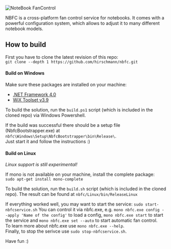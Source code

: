 ![NoteBook FanControl](https://github.com/hirschmann/nbfc/wiki/images/banner.png)

NBFC is a cross-platform fan control service for notebooks.
It comes with a powerful configuration system, which allows to adjust it to many different notebook models.

## How to build

First you have to clone the latest revision of this repo:  
`git clone --depth 1 https://github.com/hirschmann/nbfc.git`


#### Build on Windows
Make sure these packages are installed on your machine:
- [.NET Framework 4.0](http://www.microsoft.com/en-us/download/details.aspx?id=17851)
- [WiX Toolset v3.9](https://wix.codeplex.com/releases/view/610859)

To build the solution, run the `build.ps1` script (which is included in the cloned repo) via Windows Powershell.

If the build was successful there should be a setup file (NbfcBootstrapper.exe) at `nbfc\Windows\Setup\NbfcBootstrapper\bin\Release\`.  
Just start it and follow the instructions :)

#### Build on Linux
_Linux support is still experimental!_

If mono is not available on your machine, install the complete package:  
`sudo apt-get install mono-complete`

To build the solution, run the `build.sh` script (which is included in the cloned repo).
The result can be found at `nbfc/Linux/bin/ReleaseLinux`

If everything worked well, you may want to start the service: `sudo start-nbfcservice.sh`
You can control it via nbfc.exe, e.g. `mono nbfc.exe config --apply 'Name of the config'` to load a config, `mono nbfc.exe start` to start the service and `mono nbfc.exe set --auto` to start automatic fan control.  
To learn more about nbfc.exe use `mono nbfc.exe --help`.  
Finally, to stop the serivce use `sudo stop-nbfcservice.sh`.

Have fun :)

